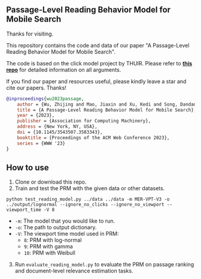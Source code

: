 ## Passage-Level Reading Behavior Model for Mobile Search 

Thanks for visiting.

This repository contains the code and data of our paper "A Passage-Level Reading Behavior Model for Mobile Search".

The code is based on the click model project by THUIR. Please refer to **[this repo](https://github.com/THUIR/click_model_for_mobile_search)** for detailed information on all arguments.

If you find our paper and resources useful, please kindly leave a star and cite our papers. Thanks!

```bibtex
@inproceedings{wu2023passage,
	author = {Wu, Zhijing and Mao, Jiaxin and Xu, Kedi and Song, Dandan and Huang, Heyan},
	title = {A Passage-Level Reading Behavior Model for Mobile Search},
	year = {2023},
	publisher = {Association for Computing Machinery},
	address = {New York, NY, USA},
	doi = {10.1145/3543507.3583343},
	booktitle = {Proceedings of the ACM Web Conference 2023},
	series = {WWW '23}
}
```
## How to use

1. Clone or download this repo.
2. Train and test the PRM with the given data or other datasets.

```
python test_reading_model.py ../data ../data -m MER-VPT-V3 -o ../output/lognormal --ignore_no_clicks --ignore_no_viewport --viewport_time -V 8
```
  - ``-m``: The model that you would like to run.
  - ``-o``: The path to output dictionary.
  - ``-V``: The viewport time model used in PRM: 
    - ``8``: PRM with log-normal
    - ``9``: PRM with gamma
    - ``10``: PRM with Weibull 

3. Run ``evaluate_reading_model.py`` to evaluate the PRM on passage ranking and document-level relevance estimation tasks.



